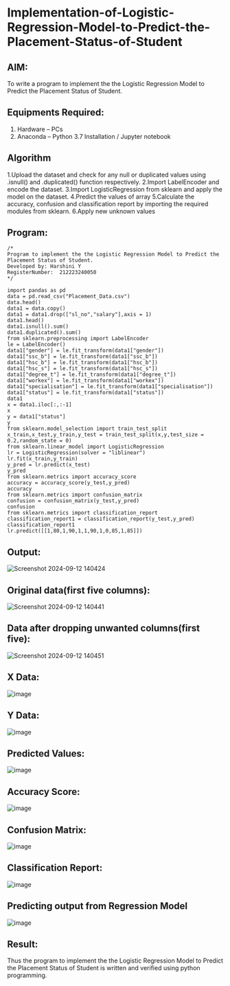 # Implementation-of-Logistic-Regression-Model-to-Predict-the-Placement-Status-of-Student

## AIM:
To write a program to implement the the Logistic Regression Model to Predict the Placement Status of Student.

## Equipments Required:
1. Hardware – PCs
2. Anaconda – Python 3.7 Installation / Jupyter notebook

## Algorithm
1.Upload the dataset and check for any null or duplicated values using .isnull() and .duplicated() function respectively.
2.Import LabelEncoder and encode the dataset.
3.Import LogisticRegression from sklearn and apply the model on the dataset. 
4.Predict the values of array
5.Calculate the accuracy, confusion and classification report by importing the required modules from sklearn. 
6.Apply new unknown values 

## Program:
```
/*
Program to implement the the Logistic Regression Model to Predict the Placement Status of Student.
Developed by: Harshini Y
RegisterNumber:  212223240050
*/

import pandas as pd
data = pd.read_csv("Placement_Data.csv")
data.head()
data1 = data.copy()
data1 = data1.drop(["sl_no","salary"],axis = 1)
data1.head()
data1.isnull().sum()
data1.duplicated().sum()
from sklearn.preprocessing import LabelEncoder
le = LabelEncoder()
data1["gender"] = le.fit_transform(data1["gender"])
data1["ssc_b"] = le.fit_transform(data1["ssc_b"])
data1["hsc_b"] = le.fit_transform(data1["hsc_b"])
data1["hsc_s"] = le.fit_transform(data1["hsc_s"])
data1["degree_t"] = le.fit_transform(data1["degree_t"])
data1["workex"] = le.fit_transform(data1["workex"])
data1["specialisation"] = le.fit_transform(data1["specialisation"])
data1["status"] = le.fit_transform(data1["status"])
data1
x = data1.iloc[:,:-1]
x
y = data1["status"]
y
from sklearn.model_selection import train_test_split
x_train,x_test,y_train,y_test = train_test_split(x,y,test_size = 0.2,random_state = 0)
from sklearn.linear_model import LogisticRegression
lr = LogisticRegression(solver = "liblinear")
lr.fit(x_train,y_train)
y_pred = lr.predict(x_test)
y_pred
from sklearn.metrics import accuracy_score
accuracy = accuracy_score(y_test,y_pred)
accuracy
from sklearn.metrics import confusion_matrix
confusion = confusion_matrix(y_test,y_pred)
confusion
from sklearn.metrics import classification_report
classification_report1 = classification_report(y_test,y_pred)
classification_report1
lr.predict([[1,80,1,90,1,1,90,1,0,85,1,85]])
```

## Output:
![Screenshot 2024-09-12 140424](https://github.com/user-attachments/assets/2c4c669c-52e1-46f6-a014-e0b0cd53e53e)

## Original data(first five columns):
![Screenshot 2024-09-12 140441](https://github.com/user-attachments/assets/0dfd3082-967f-4071-a04e-958b27660923)

## Data after dropping unwanted columns(first five):
![Screenshot 2024-09-12 140451](https://github.com/user-attachments/assets/58a8dc14-467d-4ca1-a956-7c3b85da7450)
## X Data:
![image](https://github.com/user-attachments/assets/c0d06c53-17fc-4da1-9c94-d87c24cb1c2e)


## Y Data:
![image](https://github.com/user-attachments/assets/4ac3846b-88b5-475b-826a-72d173024d6a)


## Predicted Values:
![image](https://github.com/user-attachments/assets/df8e2395-cc22-42ba-b53a-7be59d566f2a)

## Accuracy Score:
![image](https://github.com/user-attachments/assets/ca869d50-308b-4469-a868-27be3ac6d323)


## Confusion Matrix:
![image](https://github.com/user-attachments/assets/0ffb5e86-a88b-4042-bea8-4a914e27e669)


## Classification Report:
![image](https://github.com/user-attachments/assets/7f52a854-ca18-4d7b-aa2d-7139906a3384)


## Predicting output from Regression Model
![image](https://github.com/user-attachments/assets/8aa346b8-aa37-41df-ad13-3063ab79b425)

## Result:
Thus the program to implement the the Logistic Regression Model to Predict the Placement Status of Student is written and verified using python programming.
